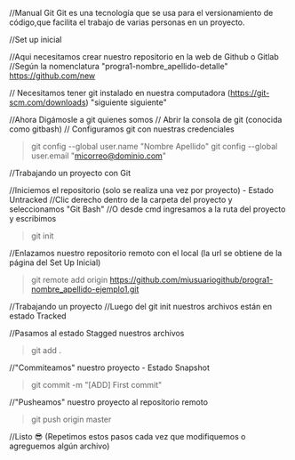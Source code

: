 //Manual Git
Git es una tecnología que se usa para el versionamiento de código,que facilita el trabajo de varias personas en un proyecto.

//Set up inicial

//Aqui necesitamos crear nuestro repositorio en la web de Github o Gitlab
//Según la nomenclatura "progra1-nombre_apellido-detalle"
https://github.com/new

//  Necesitamos tener git instalado en nuestra computadora (https://git-scm.com/downloads) "siguiente siguiente"

//Ahora Digámosle a git quienes somos 
//  Abrir la consola de git (conocida como gitbash)
//  Configuramos git con nuestras credenciales
> git config --global user.name "Nombre Apellido"
> git config --global user.email "micorreo@dominio.com"



//Trabajando un proyecto con Git

//Iniciemos el repositorio (solo se realiza una vez por proyecto) - Estado Untracked
//Clic derecho dentro de la carpeta del proyecto y seleccionamos "Git Bash"
//O desde cmd ingresamos a la ruta del proyecto y escribimos
> git init

//Enlazamos nuestro repositorio remoto con el local (la url se obtiene de la página del Set Up Inicial)
> git remote add origin https://github.com/miusuariogithub/progra1-nombre_apellido-ejemplo1.git



//Trabajando un proyecto
//Luego del git init nuestros archivos están en estado Tracked

//Pasamos al estado Stagged nuestros archivos
> git add .

//"Commiteamos" nuestro proyecto - Estado Snapshot
> git commit -m "[ADD] First commit"

//"Pusheamos" nuestro proyecto al repositorio remoto
> git push origin master

//Listo 😎 (Repetimos estos pasos cada vez que modifiquemos o agreguemos algún archivo)




